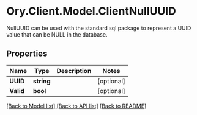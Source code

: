 # Ory.Client.Model.ClientNullUUID
NullUUID can be used with the standard sql package to represent a UUID value that can be NULL in the database.

## Properties

Name | Type | Description | Notes
------------ | ------------- | ------------- | -------------
**UUID** | **string** |  | [optional] 
**Valid** | **bool** |  | [optional] 

[[Back to Model list]](../README.md#documentation-for-models) [[Back to API list]](../README.md#documentation-for-api-endpoints) [[Back to README]](../README.md)

